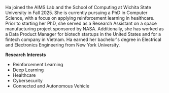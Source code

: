 <p>Ha joined the AIMS Lab and the School of Computing at Wichita State University in Fall 2025. She is currently pursuing a PhD in Computer Science, with a focus on applying reinforcement learning in healthcare. Prior to starting her PhD, she served as a Research Assistant on a space manufacturing project sponsored by NASA. Additionally, she has worked as a Data Product Manager for biotech startups in the United States and for a fintech company in Vietnam. Ha earned her bachelor's degree in Electrical and Electronics Engineering from New York University.</p>

**Research Interests**<br /> 
- Reinforcement Learning
- Deep Learning
- Healthcare
- Cybersecurity
- Connected and Autonomous Vehicle